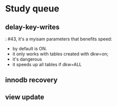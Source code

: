 # Study queue


## delay-key-writes
: #43, it's a myisam parameters that benefits speed:

   - by default is ON.
   - it only works with tables created with dkw=on;
   - it's dangerous
   - it speeds up all tables if dkw=ALL


## innodb recovery

## view update
